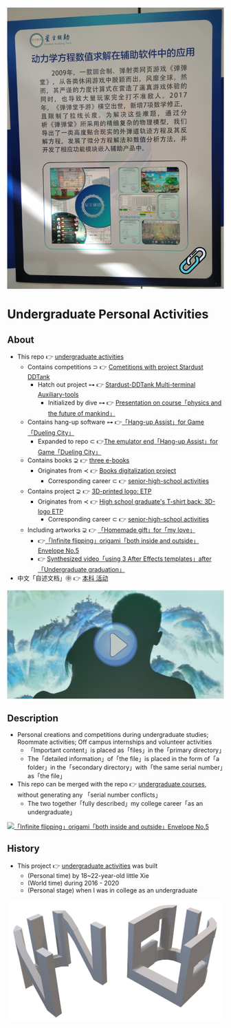 [![Northeast Three Provinces Youth Expo · Project Exhibition](https://raw.githubusercontent.com/ChenZhu-Xie/undergraduate_activities/master/img/东北三省青博会_项目展览.png)](https://github.com/ChenZhu-Xie/Stardust_DDTank "Northeast Three Provinces Youth Expo · Project Exhibition")

# Undergraduate Personal Activities

## About
* This repo 👉 [undergraduate activities](https://github.com/ChenZhu-Xie/undergraduate_activities)
    <!-- * Contains competitions ⊃ 👉 [Cometitions with project Stardust [DDTank](https://www.ddtank.com)](https://github.com/ChenZhu-Xie/undergraduate_activities/tree/master/07__3.2__Self_Competitions) -->
    * Contains competitions ⊃ 👉 [Cometitions with project Stardust DDTank](https://github.com/ChenZhu-Xie/undergraduate_activities/tree/master/07__3.2__Self_Competitions)
        <!-- * Hatch out project ⊶ 👉 [Stardust [DDTank](https://www.ddtank.com) Multi-terminal Auxiliary-tools](https://github.com/ChenZhu-Xie/Stardust_DDTank) -->
        * Hatch out project ⊶ 👉 [Stardust-DDTank Multi-terminal Auxiliary-tools](https://github.com/ChenZhu-Xie/Stardust_DDTank)
            * Initialized by dive ⊶ 👉 [Presentation on course「physics and the future of mankind」](https://github.com/ChenZhu-Xie/undergraduate_courses/tree/master/05__2.3__Courses_Presentations/2__2.2__「Physics_and_the_future_of_mankind」_Speach__1.0_year)
    * Contains hang-up software ⊶ 👉[「Hang-up Assist」for Game「Dueling City」](https://github.com/ChenZhu-Xie/undergraduate_activities/tree/master/06__3.1__Self_Creations/5__8.0__Hanging_Assist__for__Dueling_City__4.0_year)
        * Expanded to repo ⊂ 👉[The emulator end「Hang-up Assist」for Game「Dueling City」](https://github.com/ChenZhu-Xie/Hanging_Assist__for__Dueling_City)
    * Contains books ⊋ 👉 [three e-books](https://github.com/ChenZhu-Xie/3_books_with_cpp)
        * Originates from ≺ 👉 [Books digitalization project](https://github.com/ChenZhu-Xie/senior-high-school_activities/tree/master/4__6.2__Books_digitalization_project__3.0_year)
            * Corresponding career ⊂ 👉 [senior-high-school activities](https://github.com/ChenZhu-Xie/senior-high-school_activities)
    * Contains project ⊋ 👉 [3D-printed logo: ETP](https://github.com/ChenZhu-Xie/undergraduate_activities/tree/master/10__5.1__Off-Campus_Internships/1__3.1__%E6%B2%88%E5%8C%97%E6%96%B0%E5%8C%BA__1.5_year)
        * Originates from ≺ 👉 [High school graduate's T-shirt back: 3D-logo ETP](https://github.com/ChenZhu-Xie/senior-high-school_activities/tree/master/3__6.1__ETP_3D_logo_project__3.0_year)
            * Corresponding career ⊂ 👉 [senior-high-school activities](https://github.com/ChenZhu-Xie/senior-high-school_activities)
    * Including artworks ⊋ 👉 [「Homemade gift」for「my love」](https://github.com/ChenZhu-Xie/undergraduate_activities/tree/master/09__4.2__Roommate_♀_'s_Activities)
        * 👉[「Infinite flipping」origami「both inside and outside」Envelope No.5](https://github.com/ChenZhu-Xie/undergraduate_activities/tree/master/09__4.2__Roommate_♀_'s_Activities/1__7.1__寄给「小车」的「折纸作品」作为「生日礼物」__3.5_year)
        * 👉 [Synthesized video「using 3 After Effects templates」after「Undergraduate graduation」](https://github.com/ChenZhu-Xie/undergraduate_activities/tree/master/09__4.2__Roommate_♀_'s_Activities/2__8.1__「读研前暑假」与「小车」的「第二次见面」__4.0_year)
* 中文「自述文档」㊥ 👉 [本科 活动](https://gitee.com/ChenZhu-Xie/undergraduate_activities)

[![The Calling「She & Me」](https://raw.githubusercontent.com/ChenZhu-Xie/undergraduate_activities/master/img/投影仪的妙用.png)](https://youtu.be/utkSjlCVySE "「The Calling」She_&_Me")

## Description
* Personal creations and competitions during undergraduate studies; Roommate activities; Off campus internships and volunteer activities
    * 「Important content」is placed as「files」in the「primary directory」
    * The「detailed information」of「the file」is placed in the form of「a folder」in the「secondary directory」with「the same serial number」as「the file」
* This repo can be merged with the repo 👉 [undergraduate courses](https://github.com/ChenZhu-Xie/undergraduate_courses), without generating any 「serial number conflicts」
    * The two together「fully described」my college career「as an undergraduate」

<!-- ![fig](https://raw.githubusercontent.com/ChenZhu-Xie/undergraduate_activities/master/img/ETP_&_NEU.png "3D logo: ETP & NEU") -->
[![「Infinite flipping」origami「both inside and outside」Envelope No.5](https://github.com/ChenZhu-Xie/undergraduate_activities/tree/master/09__4.2__Roommate_♀_'s_Activities/1__7.1__寄给「小车」的「折纸作品」作为「生日礼物」__3.5_year.jpg)](https://github.com/ChenZhu-Xie/undergraduate_activities/tree/master/09__4.2__Roommate_%E2%99%80_'s_Activities "「Infinite flipping」origami「both inside and outside」Envelope No.5")

<!-- ## Inplementation
1. Enter homepage from "Homepage (My Mini Website Portal). lnk".  
2. Explore freely :point_right: until you decrypt the password :point_right: and unlock the hidden webpages.
    * Solve the riddle! Or you'll be stuck here: in the middle of nowhere forever!
3. PS: Due to its age (2014_05), page music may not be playable,  
    * and the background image size cannot adapt to the browser window size. -->

## History
* This project 👉 [undergraduate activities](https://github.com/ChenZhu-Xie/undergraduate_activities) was built
    * (Personal time) by 18~22-year-old little Xie
    * (World time) during 2016 - 2020
    * (Personal stage) when I was in college as an undergraduate

[![3D logo: ETP & NEU](https://raw.githubusercontent.com/ChenZhu-Xie/undergraduate_activities/master/img/ETP_&_NEU.png)](https://github.com/ChenZhu-Xie/undergraduate_activities/tree/master/10__5.1__Off-Campus_Internships/1__3.1__沈北新区__1.5_year "3D logo: ETP & NEU")

<!-- ## Software Architecture
Software architecture description

## Installation

1.  xxxx
2.  xxxx
3.  xxxx

## Instructions

1.  xxxx
2.  xxxx
3.  xxxx

## Contribution

1.  Fork the repository
2.  Create Feat_xxx branch
3.  Commit your code
4.  Create Pull Request


## Gitee Feature

1.  You can use Readme\_XXX.md to support different languages, such as Readme\_en.md, Readme\_zh.md
2.  Gitee blog [blog.gitee.com](https://blog.gitee.com)
3.  Explore open source project [https://gitee.com/explore](https://gitee.com/explore)
4.  The most valuable open source project [GVP](https://gitee.com/gvp)
5.  The manual of Gitee [https://gitee.com/help](https://gitee.com/help)
6.  The most popular members  [https://gitee.com/gitee-stars/](https://gitee.com/gitee-stars/) -->
